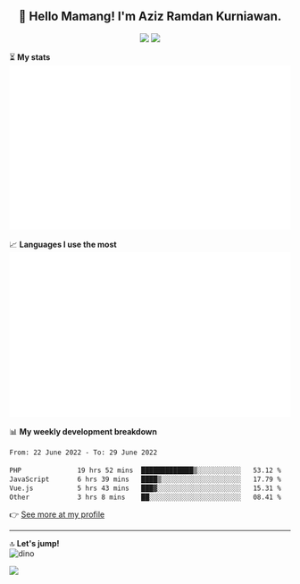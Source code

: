 <h2 align="center">👋 Hello Mamang! I'm Aziz Ramdan Kurniawan.</h2>  
<p align="center">
  <img src="https://komarev.com/ghpvc/?username=azizramdan">
  <img src="https://wakatime.com/badge/user/90056fa0-4c31-4eca-954e-2a3ac05896f9.svg">
</p>
    
⏳ **My stats**  
![](https://raw.githubusercontent.com/azizramdan/github-stats/master/generated/overview.svg#gh-dark-mode-only)

📈 **Languages I use the most**  
![](https://raw.githubusercontent.com/azizramdan/github-stats/master/generated/languages.svg#gh-dark-mode-only)

📊 **My weekly development breakdown**
<!--START_SECTION:waka-->

```text
From: 22 June 2022 - To: 29 June 2022

PHP              19 hrs 52 mins  █████████████▒░░░░░░░░░░░   53.12 %
JavaScript       6 hrs 39 mins   ████▒░░░░░░░░░░░░░░░░░░░░   17.79 %
Vue.js           5 hrs 43 mins   ███▓░░░░░░░░░░░░░░░░░░░░░   15.31 %
Other            3 hrs 8 mins    ██░░░░░░░░░░░░░░░░░░░░░░░   08.41 %
```

<!--END_SECTION:waka-->
👉 [See more at my profile](https://wakatime.com/@azizramdan)
***
🔝 **Let's jump!**  
![dino](https://raw.githubusercontent.com/azizramdan/azizramdan/master/dino.gif)  

![](https://hit.yhype.me/github/profile?user_id=27954794)

